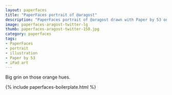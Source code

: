 ```yaml
---
layout: paperfaces
title: "PaperFaces portrait of @aragost"
description: "PaperFaces portrait of @aragost drawn with Paper by 53 on an iPad."
image: paperfaces-aragost-twitter-lg
thumb: paperfaces-aragost-twitter-150.jpg
category: paperfaces
tags: 
- PaperFaces
- portrait
- illustration
- Paper by 53
- iPad art
---
```


Big grin on those orange hues.

{% include paperfaces-boilerplate.html %}
